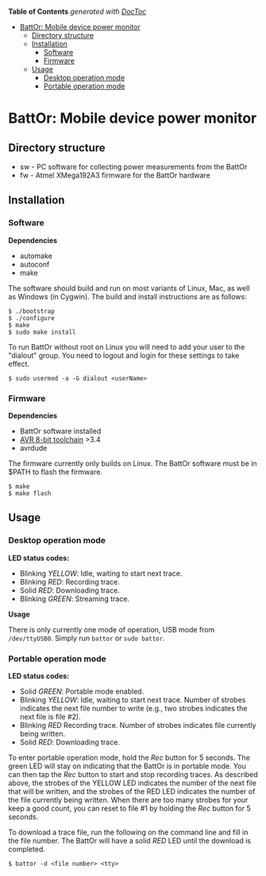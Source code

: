 <!-- START doctoc generated TOC please keep comment here to allow auto update -->
<!-- DON'T EDIT THIS SECTION, INSTEAD RE-RUN doctoc TO UPDATE -->
**Table of Contents**  *generated with [DocToc](https://github.com/thlorenz/doctoc)*

- [BattOr: Mobile device power monitor](#battor-mobile-device-power-monitor)
  - [Directory structure](#directory-structure)
  - [Installation](#installation)
    - [Software](#software)
    - [Firmware](#firmware)
  - [Usage](#usage)
    - [Desktop operation mode](#desktop-operation-mode)
    - [Portable operation mode](#portable-operation-mode)

<!-- END doctoc generated TOC please keep comment here to allow auto update -->

# BattOr: Mobile device power monitor

## Directory structure

* sw - PC software for collecting power measurements from the BattOr
* fw - Atmel XMega192A3 firmware for the BattOr hardware

## Installation

### Software

**Dependencies**
* automake
* autoconf
* make

The software should build and run on most variants of Linux, Mac, as well as Windows (in Cygwin). The build and install instructions are as follows:

    $ ./bootstrap
    $ ./configure
    $ make
    $ sudo make install

To run BattOr without root on Linux you will need to add your user to the "dialout" group. You need to logout and login for these settings to take effect.

    $ sudo usermod -a -G dialout <userName>
    
### Firmware

**Dependencies**
* BattOr software installed
* [AVR 8-bit toolchain](http://www.atmel.com/tools/atmelavrtoolchainforlinux.aspx) >3.4
* avrdude

The firmware currently only builds on Linux. The BattOr software must be in $PATH to flash the firmware.

    $ make
    $ make flash

## Usage

### Desktop operation mode

**LED status codes:**
* Blinking *YELLOW*: Idle, waiting to start next trace.
* Blinking *RED*: Recording trace.
* Solid *RED*: Downloading trace.
* Blinking *GREEN*: Streaming trace.

**Usage**

There is only currently one mode of operation, USB mode from `/dev/ttyUSB0`.
Simply run `battor` or `sudo battor`.

### Portable operation mode

**LED status codes:**
* Solid *GREEN*: Portable mode enabled.
* Blinking *YELLOW*: Idle, waiting to start next trace. Number of strobes indicates the next file number to write (e.g., two strobes indicates the next file is file #2).
* Blinking *RED* Recording trace. Number of strobes indicates file currently being written.
* Solid *RED*: Downloading trace.

To enter portable operation mode, hold the *Rec* button for 5 seconds. The
green LED will stay on indicating that the BattOr is in portable mode. You can
then tap the *Rec* button to start and stop recording traces.  As described
above, the strobes of the YELLOW LED indicates the number of the next file that
will be written, and the strobes of the RED LED indicates the number of the
file currently being written. When there are too many strobes for your keep a
good count, you can reset to file #1 by holding the *Rec* button for 5
seconds.

To download a trace file, run the following on the command line and fill in the
file number. The BattOr will have a solid *RED* LED until the download is
completed.

	$ battor -d <file number> <tty>
